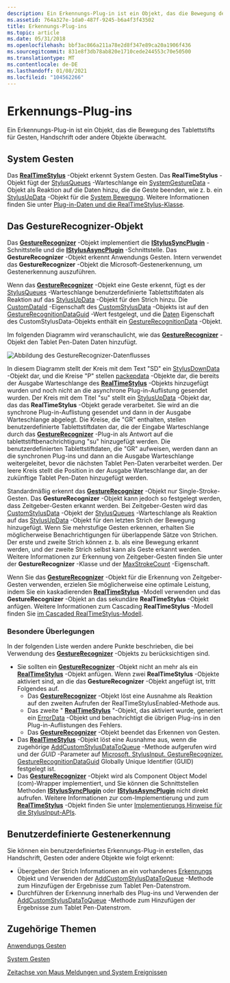 ```yaml
---
description: Ein Erkennungs-Plug-in ist ein Objekt, das die Bewegung des Tablettstifts für Gesten, Handschrift oder andere Objekte überwacht.
ms.assetid: 764a327e-1da0-487f-9245-b6a4f3f43502
title: Erkennungs-Plug-ins
ms.topic: article
ms.date: 05/31/2018
ms.openlocfilehash: bbf3ac866a211a78e2d8f347e89ca20a1906f436
ms.sourcegitcommit: 831e8f3db78ab820e1710cede244553c70e50500
ms.translationtype: MT
ms.contentlocale: de-DE
ms.lasthandoff: 01/08/2021
ms.locfileid: "104562266"
---
```

# <a name="recognizer-plug-ins"></a>Erkennungs-Plug-ins

Ein Erkennungs-Plug-in ist ein Objekt, das die Bewegung des Tablettstifts für Gesten, Handschrift oder andere Objekte überwacht.

## <a name="system-gestures"></a>System Gesten

Das [**RealTimeStylus**](realtimestylus-class.md) -Objekt erkennt System Gesten. Das **RealTimeStylus** -Objekt fügt der [StylusQueues](/previous-versions/ms824786(v=msdn.10)) -Warteschlange ein [SystemGestureData](/previous-versions/ms824019(v=msdn.10)) -Objekt als Reaktion auf die Daten hinzu, die die Geste beenden, wie z. b. ein [StylusUpData](/previous-versions/ms824057(v=msdn.10)) -Objekt für die [System Bewegung](/previous-versions/bb345349(v=vs.100)). Weitere Informationen finden Sie unter [Plug-in-Daten und die RealTimeStylus-Klasse](plug-in-data-and-the-realtimestylus-class.md).

## <a name="the-gesturerecognizer-object"></a>Das GestureRecognizer-Objekt

Das [**GestureRecognizer**](gesturerecognizer-class.md) -Objekt implementiert die [**IStylusSyncPlugin**](/windows/win32/api/rtscom/nn-rtscom-istylussyncplugin) -Schnittstelle und die [**IStylusAsyncPlugin**](/windows/win32/api/rtscom/nn-rtscom-istylusasyncplugin) -Schnittstelle. Das **GestureRecognizer** -Objekt erkennt Anwendungs Gesten. Intern verwendet das **GestureRecognizer** -Objekt die Microsoft-Gestenerkennung, um Gestenerkennung auszuführen.

Wenn das [**GestureRecognizer**](gesturerecognizer-class.md) -Objekt eine Geste erkennt, fügt es der [StylusQueues](/previous-versions/ms824786(v=msdn.10)) -Warteschlange benutzerdefinierte Tablettstiftdaten als Reaktion auf das [StylusUpData](/previous-versions/ms824057(v=msdn.10)) -Objekt für den Strich hinzu. Die [CustomDataId](/previous-versions/ms824748(v=msdn.10)) -Eigenschaft des [CustomStylusData](/previous-versions/ms575208(v=vs.100)) -Objekts ist auf den [GestureRecognitionDataGuid](/previous-versions/ms826344(v=msdn.10)) -Wert festgelegt, und die [Daten](/previous-versions/ms824749(v=msdn.10)) Eigenschaft des CustomStylusData-Objekts enthält ein [GestureRecognitionData](/previous-versions/ms824594(v=msdn.10)) -Objekt.

Im folgenden Diagramm wird veranschaulicht, wie das [**GestureRecognizer**](gesturerecognizer-class.md) -Objekt den Tablet Pen-Daten Daten hinzufügt.

![Abbildung des GestureRecognizer-Datenflusses](images/c4c77c33-deee-49d0-84bc-12612575ec66.gif)

In diesem Diagramm stellt der Kreis mit dem Text "SD" ein [StylusDownData](/previous-versions/ms824107(v=msdn.10)) -Objekt dar, und die Kreise "P" stellen [packepdata](/previous-versions/ms824590(v=msdn.10)) -Objekte dar, die bereits der Ausgabe Warteschlange des [**RealTimeStylus**](realtimestylus-class.md) -Objekts hinzugefügt wurden und noch nicht an die asynchrone Plug-in-Auflistung gesendet wurden. Der Kreis mit dem Titel "su" stellt ein [StylusUpData](/previous-versions/ms824057(v=msdn.10)) -Objekt dar, das das **RealTimeStylus** -Objekt gerade verarbeitet. Sie wird an die synchrone Plug-in-Auflistung gesendet und dann in der Ausgabe Warteschlange abgelegt. Die Kreise, die "GR" enthalten, stellen benutzerdefinierte Tablettstiftdaten dar, die der Eingabe Warteschlange durch das [**GestureRecognizer**](gesturerecognizer-class.md) -Plug-in als Antwort auf die tablettstiftbenachrichtigung "su" hinzugefügt werden. Die benutzerdefinierten Tablettstiftdaten, die "GR" aufweisen, werden dann an die synchronen Plug-ins und dann an die Ausgabe Warteschlange weitergeleitet, bevor die nächsten Tablet Pen-Daten verarbeitet werden. Der leere Kreis stellt die Position in der Ausgabe Warteschlange dar, an der zukünftige Tablet Pen-Daten hinzugefügt werden.

Standardmäßig erkennt das [**GestureRecognizer**](gesturerecognizer-class.md) -Objekt nur Single-Stroke-Gesten. Das **GestureRecognizer** -Objekt kann jedoch so festgelegt werden, dass Zeitgeber-Gesten erkannt werden. Bei Zeitgeber-Gesten wird das [CustomStylusData](/previous-versions/ms575208(v=vs.100)) -Objekt der [StylusQueues](/previous-versions/ms824786(v=msdn.10)) -Warteschlange als Reaktion auf das [StylusUpData](/previous-versions/ms824057(v=msdn.10)) -Objekt für den letzten Strich der Bewegung hinzugefügt. Wenn Sie mehrstufige Gesten erkennen, erhalten Sie möglicherweise Benachrichtigungen für überlappende Sätze von Strichen. Der erste und zweite Strich können z. b. als eine Bewegung erkannt werden, und der zweite Strich selbst kann als Geste erkannt werden. Weitere Informationen zur Erkennung von Zeitgeber-Gesten finden Sie unter der **GestureRecognizer** -Klasse und der [MaxStrokeCount](/previous-versions/ms826053(v=msdn.10)) -Eigenschaft.

Wenn Sie das [**GestureRecognizer**](gesturerecognizer-class.md) -Objekt für die Erkennung von Zeitgeber-Gesten verwenden, erzielen Sie möglicherweise eine optimale Leistung, indem Sie ein kaskadierenden [**RealTimeStylus**](realtimestylus-class.md) -Modell verwenden und das **GestureRecognizer** -Objekt an das sekundäre **RealTimeStylus** -Objekt anfügen. Weitere Informationen zum Cascading **RealTimeStylus** -Modell finden Sie [im Cascaded RealTimeStylus-Modell](the-cascaded-realtimestylus-model.md).

### <a name="special-considerations"></a>Besondere Überlegungen

In der folgenden Liste werden andere Punkte beschrieben, die bei Verwendung des [**GestureRecognizer**](gesturerecognizer-class.md) -Objekts zu berücksichtigen sind.

-   Sie sollten ein [**GestureRecognizer**](gesturerecognizer-class.md) -Objekt nicht an mehr als ein [**RealTimeStylus**](realtimestylus-class.md) -Objekt anfügen. Wenn zwei **RealTimeStylus** -Objekte aktiviert sind, an die das **GestureRecognizer** -Objekt angefügt ist, tritt Folgendes auf.
    -   Das [**GestureRecognizer**](gesturerecognizer-class.md) -Objekt löst eine Ausnahme als Reaktion auf den zweiten Aufrufen der RealTimeStylusEnabled-Methode aus.
    -   Das zweite " [**RealTimeStylus**](realtimestylus-class.md) "-Objekt, das aktiviert wurde, generiert ein [ErrorData](/previous-versions/ms824740(v=msdn.10)) -Objekt und benachrichtigt die übrigen Plug-ins in den Plug-in-Auflistungen des Fehlers.
    -   Das [**GestureRecognizer**](gesturerecognizer-class.md) -Objekt beendet das Erkennen von Gesten.
-   Das [**RealTimeStylus**](realtimestylus-class.md) -Objekt löst eine Ausnahme aus, wenn die zugehörige [AddCustomStylusDataToQueue](/previous-versions/ms825761(v=msdn.10)) -Methode aufgerufen wird und der *GUID* -Parameter auf [Microsoft. StylusInput. GestureRecognizer. GestureRecognitionDataGuid](/previous-versions/ms826344(v=msdn.10)) Globally Unique Identifier (GUID) festgelegt ist.
-   Das [**GestureRecognizer**](gesturerecognizer-class.md) -Objekt wird als Component Object Model (com)-Wrapper implementiert, und Sie können die Schnittstellen Methoden [**IStylusSyncPlugin**](/windows/win32/api/rtscom/nn-rtscom-istylussyncplugin) oder [**IStylusAsyncPlugin**](/windows/win32/api/rtscom/nn-rtscom-istylusasyncplugin) nicht direkt aufrufen. Weitere Informationen zur com-Implementierung und zum [**RealTimeStylus**](realtimestylus-class.md) -Objekt finden Sie unter [Implementierungs Hinweise für die StylusInput-APIs](implementation-notes-for-the-stylusinput-apis.md).

## <a name="custom-gesture-recognition"></a>Benutzerdefinierte Gestenerkennung

Sie können ein benutzerdefiniertes Erkennungs-Plug-in erstellen, das Handschrift, Gesten oder andere Objekte wie folgt erkennt:

-   Übergeben der Strich Informationen an ein vorhandenes [Erkennungs](/previous-versions/ms829434(v=msdn.10)) Objekt und Verwenden der [AddCustomStylusDataToQueue](/previous-versions/ms825761(v=msdn.10)) -Methode zum Hinzufügen der Ergebnisse zum Tablet Pen-Datenstrom.
-   Durchführen der Erkennung innerhalb des Plug-ins und Verwenden der [AddCustomStylusDataToQueue](/previous-versions/ms825761(v=msdn.10)) -Methode zum Hinzufügen der Ergebnisse zum Tablet Pen-Datenstrom.

## <a name="related-topics"></a>Zugehörige Themen

<dl> <dt>

[Anwendungs Gesten](application-gestures.md)
</dt> <dt>

[System Gesten](system-gestures.md)
</dt> <dt>

[Zeitachse von Maus Meldungen und System Ereignissen](timeline-of-mouse-messages-and-system-events.md)
</dt> </dl>

 

 
